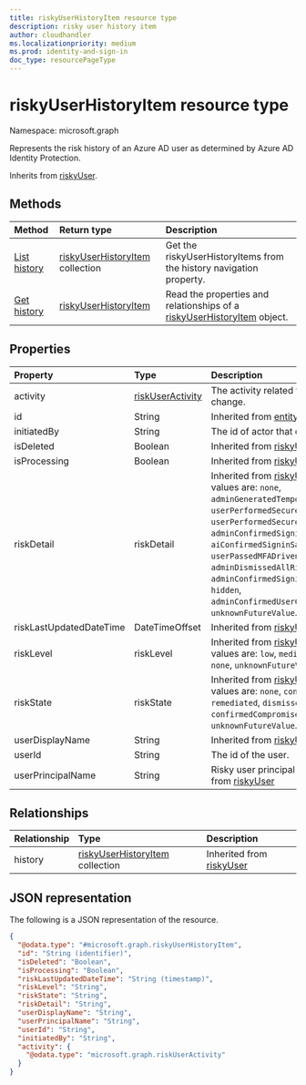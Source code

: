 ```yaml
---
title: riskyUserHistoryItem resource type
description: risky user history item
author: cloudhandler
ms.localizationpriority: medium
ms.prod: identity-and-sign-in
doc_type: resourcePageType
---
```


# riskyUserHistoryItem resource type

Namespace: microsoft.graph

Represents the risk history of an Azure AD user as determined by Azure AD Identity Protection.

Inherits from [riskyUser](../resources/riskyuser.md).

## Methods

| Method                                                      | Return type                                                             | Description                                                                                                     |
| :---------------------------------------------------------- | :---------------------------------------------------------------------- | :-------------------------------------------------------------------------------------------------------------- |
| [List history](../api/riskyuser-list-history.md)            | [riskyUserHistoryItem](../resources/riskyuserhistoryitem.md) collection | Get the riskyUserHistoryItems from the history navigation property.                                             |
| [Get history](../api/riskyuser-get-riskyuserhistoryitem.md) | [riskyUserHistoryItem](../resources/riskyuserhistoryitem.md)            | Read the properties and relationships of a [riskyUserHistoryItem](../resources/riskyuserhistoryitem.md) object. |

## Properties

| Property                | Type                                                 | Description                                                                                                                                                                                                                                                                                                                                                                                                                        |
| :---------------------- | :--------------------------------------------------- | :--------------------------------------------------------------------------------------------------------------------------------------------------------------------------------------------------------------------------------------------------------------------------------------------------------------------------------------------------------------------------------------------------------------------------------- |
| activity                | [riskUserActivity](../resources/riskuseractivity.md) | The activity related to user risk level change.                                                                                                                                                                                                                                                                                                                                                                                    |
| id                      | String                                               | Inherited from [entity](../resources/entity.md)                                                                                                                                                                                                                                                                                                                                                                                    |
| initiatedBy             | String                                               | The id of actor that does the operation.                                                                                                                                                                                                                                                                                                                                                                                           |
| isDeleted               | Boolean                                              | Inherited from [riskyUser](../resources/riskyuser.md)                                                                                                                                                                                                                                                                                                                                                                              |
| isProcessing            | Boolean                                              | Inherited from [riskyUser](../resources/riskyuser.md)                                                                                                                                                                                                                                                                                                                                                                              |
| riskDetail              | riskDetail                                           | Inherited from [riskyUser](../resources/riskyuser.md). Possible values are: `none`, `adminGeneratedTemporaryPassword`, `userPerformedSecuredPasswordChange`, `userPerformedSecuredPasswordReset`, `adminConfirmedSigninSafe`, `aiConfirmedSigninSafe`, `userPassedMFADrivenByRiskBasedPolicy`, `adminDismissedAllRiskForUser`, `adminConfirmedSigninCompromised`, `hidden`, `adminConfirmedUserCompromised`, `unknownFutureValue`. |
| riskLastUpdatedDateTime | DateTimeOffset                                       | Inherited from [riskyUser](../resources/riskyuser.md)                                                                                                                                                                                                                                                                                                                                                                              |
| riskLevel               | riskLevel                                            | Inherited from [riskyUser](../resources/riskyuser.md). Possible values are: `low`, `medium`, `high`, `hidden`, `none`, `unknownFutureValue`.                                                                                                                                                                                                                                                                                       |
| riskState               | riskState                                            | Inherited from [riskyUser](../resources/riskyuser.md). Possible values are: `none`, `confirmedSafe`, `remediated`, `dismissed`, `atRisk`, `confirmedCompromised`, `unknownFutureValue`.                                                                                                                                                                                                                                            |
| userDisplayName         | String                                               | Inherited from [riskyUser](../resources/riskyuser.md)                                                                                                                                                                                                                                                                                                                                                                              |
| userId                  | String                                               | The id of the user.                                                                                                                                                                                                                                                                                                                                                                                                                |
| userPrincipalName       | String                                               | Risky user principal name. Inherited from [riskyUser](../resources/riskyuser.md)                                                                                                                                                                                                                                                                                                                                                   |

## Relationships

| Relationship | Type                                                                    | Description                                           |
| :----------- | :---------------------------------------------------------------------- | :---------------------------------------------------- |
| history      | [riskyUserHistoryItem](../resources/riskyuserhistoryitem.md) collection | Inherited from [riskyUser](../resources/riskyuser.md) |

## JSON representation

The following is a JSON representation of the resource.

<!-- {
  "blockType": "resource",
  "keyProperty": "id",
  "@odata.type": "microsoft.graph.riskyUserHistoryItem",
  "baseType": "microsoft.graph.riskyUser",
  "openType": false
}
-->

```json
{
  "@odata.type": "#microsoft.graph.riskyUserHistoryItem",
  "id": "String (identifier)",
  "isDeleted": "Boolean",
  "isProcessing": "Boolean",
  "riskLastUpdatedDateTime": "String (timestamp)",
  "riskLevel": "String",
  "riskState": "String",
  "riskDetail": "String",
  "userDisplayName": "String",
  "userPrincipalName": "String",
  "userId": "String",
  "initiatedBy": "String",
  "activity": {
    "@odata.type": "microsoft.graph.riskUserActivity"
  }
}
```
